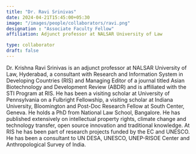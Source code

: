 ```yaml
---
title: "Dr. Ravi Srinivas"
date: 2024-04-21T15:45:00+05:30
image: "/images/people/collaborators/ravi.png"
designation : "Associate Faculty Fellow"
affiliation: Adjunct professor at NALSAR University of Law

type: collaborator
draft: false
---
```


 Dr. Krishna Ravi Srinivas is an adjunct professor at NALSAR University of Law, Hyderabad, a consultant with Research and Information System in Developing Countries (RIS) and  Managing Editor of  a journal titled Asian Biotechnology and Development Review (ABDR) and is affiliated with the STI Program at RIS. He has been a visiting scholar at University of Pennsylvania on a Fulbright Fellowship, a visiting scholar at Indiana University, Bloomington and Post-Doc Research Fellow at South Center, Geneva. He holds a PhD from National Law School, Bangalore. He has published extensively on intellectual property rights, climate change and technology transfer, open source innovation and traditional knowledge. At RIS he has been part of research projects funded by the EC and UNESCO. He has been a consultant to UN DESA, UNESCO, UNEP-RISOE Center and Anthropological Survey of India.